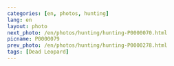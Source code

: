 ```yaml
---
categories: [en, photos, hunting]
lang: en
layout: photo
next_photo: /en/photos/hunting/hunting-P0000070.html
picname: P0000079
prev_photo: /en/photos/hunting/hunting-P0000278.html
tags: [Dead Leopard]
---
```

